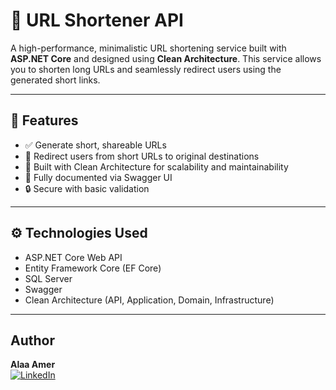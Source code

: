 # 🔗 URL Shortener API

A high-performance, minimalistic URL shortening service built with **ASP.NET Core** and designed using **Clean Architecture**. This service allows you to shorten long URLs and seamlessly redirect users using the generated short links.

---

## 📌 Features

- ✅ Generate short, shareable URLs
- 🔁 Redirect users from short URLs to original destinations
- 🧱 Built with Clean Architecture for scalability and maintainability
- 🧪 Fully documented via Swagger UI
- 🔒 Secure with basic validation

---

## ⚙️ Technologies Used

- ASP.NET Core Web API
- Entity Framework Core (EF Core)
- SQL Server
- Swagger
- Clean Architecture (API, Application, Domain, Infrastructure)
  
---

## Author

**Alaa Amer**  
[![LinkedIn](https://img.shields.io/badge/LinkedIn-blue?logo=linkedin)]([https://www.linkedin.com/in/your-username](https://www.linkedin.com/in/alaa-amer-2485a2245/))
